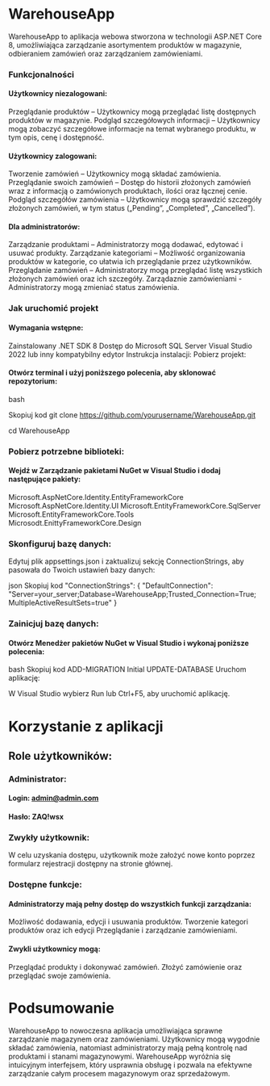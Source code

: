 # WarehouseApp

WarehouseApp to  aplikacja webowa stworzona w technologii ASP.NET Core 8, umożliwiająca zarządzanie asortymentem produktów  w magazynie, odbieraniem zamówień oraz zarządzaniem zamówieniami.



### Funkcjonalności

#### Użytkownicy niezalogowani:

Przeglądanie produktów – Użytkownicy mogą przeglądać listę dostępnych produktów w magazynie.
Podgląd szczegółowych informacji – Użytkownicy mogą zobaczyć szczegółowe informacje na temat wybranego produktu, w tym opis, cenę i dostępność.

#### Użytkownicy zalogowani:

Tworzenie zamówień – Użytkownicy mogą składać zamówienia.
Przeglądanie swoich zamówień – Dostęp do historii złożonych zamówień wraz z informacją o zamówionych produktach, ilości oraz łącznej cenie.
Podgląd szczegółów zamówienia – Użytkownicy mogą sprawdzić szczegóły złożonych zamówień, w tym status („Pending”, „Completed”, „Cancelled”).

#### Dla administratorów:

Zarządzanie produktami – Administratorzy mogą dodawać, edytować i usuwać produkty.
Zarządzanie kategoriami – Możliwość organizowania produktów w kategorie, co ułatwia ich przeglądanie przez użytkowników.
Przeglądanie zamówień – Administratorzy mogą przeglądać listę wszystkich złożonych zamówień oraz ich szczegóły.
Zarządaznie zamówieniami - Administratorzy mogą zmieniać status zamówienia.

### Jak uruchomić projekt

#### Wymagania wstępne:

Zainstalowany .NET SDK 8
Dostęp do Microsoft SQL Server
Visual Studio 2022 lub inny kompatybilny edytor
Instrukcja instalacji:
Pobierz projekt:



#### Otwórz terminal i użyj poniższego polecenia, aby sklonować repozytorium:

bash

Skopiuj kod
git clone https://github.com/yourusername/WarehouseApp.git

cd WarehouseApp

### Pobierz potrzebne biblioteki:

#### Wejdź w Zarządzanie pakietami NuGet w Visual Studio i dodaj następujące pakiety:

Microsoft.AspNetCore.Identity.EntityFrameworkCore
Microsoft.AspNetCore.Identity.UI
Microsoft.EntityFrameworkCore.SqlServer
Microsoft.EntityFrameworkCore.Tools
Microsodt.EnittyFrameworkCore.Design

### Skonfiguruj bazę danych:

Edytuj plik appsettings.json i zaktualizuj sekcję ConnectionStrings, aby pasowała do Twoich ustawień bazy danych:

json
Skopiuj kod
"ConnectionStrings": {
    "DefaultConnection": "Server=your_server;Database=WarehouseApp;Trusted_Connection=True;MultipleActiveResultSets=true"
}

### Zainicjuj bazę danych:

#### Otwórz Menedżer pakietów NuGet w Visual Studio i wykonaj poniższe polecenia:

bash
Skopiuj kod
ADD-MIGRATION Initial
UPDATE-DATABASE
Uruchom aplikację:

 W Visual Studio wybierz Run lub Ctrl+F5, aby uruchomić aplikację.

# Korzystanie z aplikacji

## Role użytkowników:

### Administrator:

#### Login: admin@admin.com

#### Hasło: ZAQ!wsx

### Zwykły użytkownik:

W celu uzyskania dostępu, użytkownik może założyć nowe konto poprzez formularz rejestracji dostępny na stronie głównej.

### Dostępne funkcje:

#### Administratorzy mają pełny dostęp do wszystkich funkcji zarządzania:

Możliwość dodawania, edycji i usuwania produktów.
Tworzenie kategori produktów oraz ich edycji
Przeglądanie i zarządzanie zamówieniami.

#### Zwykli użytkownicy mogą:

Przeglądać produkty i dokonywać zamówień.
Złożyć zamówienie oraz przeglądać swoje zamówienia.

# Podsumowanie

WarehouseApp to nowoczesna aplikacja umożliwiająca sprawne zarządzanie magazynem oraz zamówieniami. Użytkownicy mogą wygodnie składać zamówienia, natomiast administratorzy mają pełną kontrolę nad produktami i stanami magazynowymi. WarehouseApp wyróżnia się intuicyjnym interfejsem, który usprawnia obsługę i pozwala na efektywne zarządzanie całym procesem magazynowym oraz sprzedażowym.
